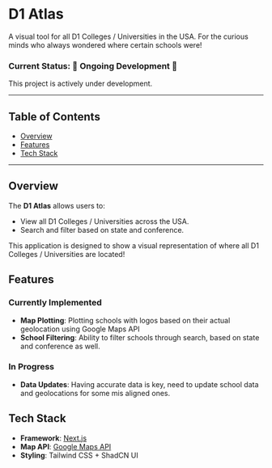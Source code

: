 # D1 Atlas

A visual tool for all D1 Colleges / Universities in the USA. For the curious minds who always wondered where certain schools were!

### Current Status: 🚧 Ongoing Development 🚧

This project is actively under development.

---

## Table of Contents
- [Overview](#overview)
- [Features](#features)
- [Tech Stack](#tech-stack)


---

## Overview

The **D1 Atlas** allows users to:
- View all D1 Colleges / Universities across the USA.
- Search and filter based on state and conference.

This application is designed to show a visual representation of where all D1 Colleges / Universities are located!

## Features

### Currently Implemented
- **Map Plotting**: Plotting schools with logos based on their actual geolocation using Google Maps API
- **School Filtering**: Ability to filter schools through search, based on state and conference as well.

### In Progress
- **Data Updates**: Having accurate data is key, need to update school data and geolocations for some mis aligned ones.


## Tech Stack

- **Framework**: [Next.js](https://nextjs.org/)
- **Map API**: [Google Maps API](https://developers.google.com/maps)
- **Styling**: Tailwind CSS + ShadCN UI
